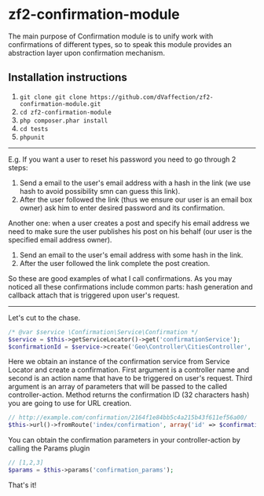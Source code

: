 zf2-confirmation-module
=======================

The main purpose of Confirmation module is to unify work with confirmations of different types, so to speak this module provides an abstraction layer upon confirmation mechanism.

Installation instructions
-------------------------

1. `git clone git clone https://github.com/dVaffection/zf2-confirmation-module.git`
2. `cd zf2-confirmation-module`
3. `php composer.phar install`
4. `cd tests`
5. `phpunit`

---

E.g.
If you want a user to reset his password you need to go through 2 steps: 

1. Send a email to the user's email address with a hash in the link (we use hash to avoid possibility smn can guess this link).
2. After the user followed the link (thus we ensure our user is an email box owner) ask him to enter desired password and its confirmation.


Another one: when a user creates a post and specify his email address we need to make sure the user publishes his post on his behalf (our user is the specified email address owner).

1. Send an email to the user's email address with some hash in the link.
2. After the user followed the link complete the post creation.


So these are good examples of what I call confirmations.
As you may noticed all these confirmations include common parts: hash generation and callback attach that is triggered upon user's request. 

---

Let's cut to the chase. 

```php
/* @var $service \Confirmation\Service\Confirmation */
$service = $this->getServiceLocator()->get('confirmationService');
$confirmationId = $service->create('Geo\Controller\CitiesController', 'index', [1,2,3]);
```

Here we obtain an instance of the confirmation service from Service Locator and create a confirmation. 
First argument is a controller name and second is an action name that have to be triggered on user's request. 
Third argument is an array of parameters that will be passed to the called controller-action. 
Method returns the confirmation ID (32 characters hash) you are going to use for URL creation.  

```php
// http://example.com/confirmation/2164f1e84bb5c4a215b43f611ef56a00/
$this->url()->fromRoute('index/confirmation', array('id' => $confirmationId));
```

You can obtain the confirmation parameters in your controller-action by calling the Params plugin
```php
// [1,2,3]
$params = $this->params('confirmation_params');
```

That's it!

